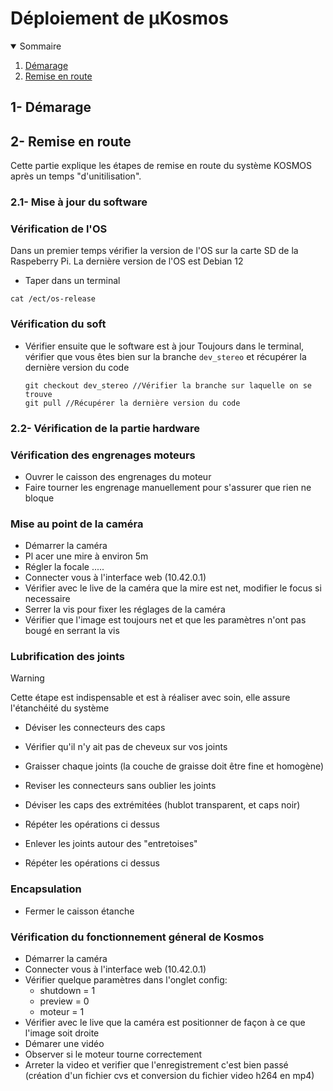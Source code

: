 # Déploiement de µKosmos

<details open>
  <summary> Sommaire </summary>
  
  1. [Démarage](deploiement_kosmos.md#1--démarage)
  2. [Remise en route](deploiement_kosmos.md#2--remise-en-route)
      
</details>

## 1- Démarage

## 2- Remise en route
Cette partie explique les étapes de remise en route du système KOSMOS après un temps "d'unitilisation".

### 2.1- Mise à jour du software
### Vérification de l'OS
Dans un premier temps vérifier la version de l'OS sur la carte SD de la Raspeberry Pi.
La dernière version de l'OS est Debian 12
- Taper dans un terminal
```
cat /ect/os-release
```

### Vérification du soft
- Vérifier ensuite que le software est à jour
Toujours dans le terminal, vérifier que vous êtes bien sur la branche `dev_stereo` et récupérer la dernière version du code
  ```
  git checkout dev_stereo //Vérifier la branche sur laquelle on se trouve
  git pull //Récupérer la dernière version du code
  ```
### 2.2- Vérification de la partie hardware
### Vérification des engrenages moteurs
- Ouvrer le caisson des engrenages du moteur
- Faire tourner les engrenage manuellement pour s'assurer que rien ne bloque

### Mise au point de la caméra
- Démarrer la caméra
- Pl acer une mire à environ 5m
- Régler la focale .....
- Connecter vous à l'interface web (10.42.0.1)
- Vérifier avec le live de la caméra que la mire est net, modifier le focus si necessaire
- Serrer la vis pour fixer les réglages de la caméra
- Vérifier que l'image est toujours net et que les paramètres n'ont pas bougé en serrant la vis

### Lubrification des joints

>[!Warning]
>Cette étape est indispensable et est à réaliser avec soin, elle assure l'étanchéité du système
>

- Déviser les connecteurs des caps
- Vérifier qu'il n'y ait pas de cheveux sur vos joints
- Graisser chaque joints (la couche de graisse doit être fine et homogène)
- Reviser les connecteurs sans oublier les joints

- Déviser les caps des extrémitées (hublot transparent, et caps noir)
- Répéter les opérations ci dessus

- Enlever les joints autour des "entretoises"
- Répéter les opérations ci dessus

### Encapsulation
- Fermer le caisson étanche

### Vérification du fonctionnement géneral de Kosmos
- Démarrer la caméra
- Connecter vous à l'interface web (10.42.0.1)
- Vérifier quelque paramètres dans l'onglet config:
  - shutdown = 1
  - preview = 0
  - moteur = 1
- Vérifier avec le live que la caméra est positionner de façon à ce que l'image soit droite
- Démarer une vidéo
- Observer si le moteur tourne correctement
- Arreter la video et verifier que l'enregistrement c'est bien passé (création d'un fichier cvs et conversion du fichier video h264 en mp4)


  






